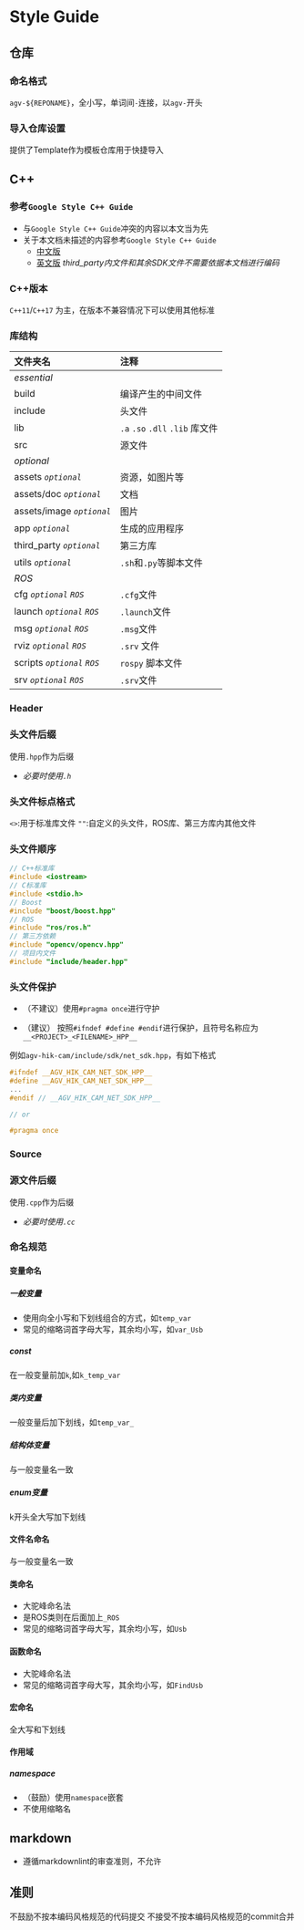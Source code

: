 # Style Guide


## 仓库

### 命名格式

`agv-${REPONAME}`，全小写，单词间`-`连接，以`agv-`开头

### 导入仓库设置

提供了Template作为模板仓库用于快捷导入

## C++

### 参考`Google Style C++ Guide`

- 与`Google Style C++ Guide`冲突的内容以本文当为先
- 关于本文档未描述的内容参考`Google Style C++ Guide`
  - [中文版](https://zh-google-styleguide.readthedocs.io/en/latest/google-cpp-styleguide/contents/)
  - [英文版](https://google.github.io/styleguide/cppguide.html)
*third_party内文件和其余SDK文件不需要依据本文档进行编码*

### C++版本

`C++11`/`C++17` 为主，在版本不兼容情况下可以使用其他标准

### 库结构

| 文件夹名 | 注释 |
|:------ | :--- |
| *essential* | |
| build | 编译产生的中间文件 |
| include | 头文件 |
| lib | `.a` `.so` `.dll` `.lib` 库文件 |
| src | 源文件 |
| *optional* | |
| assets *`optional`* | 资源，如图片等 |
| assets/doc *`optional`* | 文档 |
| assets/image *`optional`* | 图片 |
| app *`optional`* | 生成的应用程序 |
| third_party *`optional`* | 第三方库 |
| utils *`optional`* | `.sh`和`.py`等脚本文件 |
| *ROS* | |
| cfg *`optional`* *`ROS`* | `.cfg`文件 |
| launch *`optional`* *`ROS`* | `.launch`文件  |
| msg *`optional`* *`ROS`* | `.msg`文件 |
| rviz *`optional`* *`ROS`* | `.srv` 文件|
| scripts *`optional`* *`ROS`* | `rospy` 脚本文件 |
| srv *`optional`* *`ROS`* | `.srv`文件 |

### Header

### 头文件后缀

使用`.hpp`作为后缀

- *必要时使用`.h`*

### 头文件标点格式

`<>`:用于标准库文件
`""`:自定义的头文件，ROS库、第三方库内其他文件

### 头文件顺序

```C++
// C++标准库
#include <iostream>
// C标准库
#include <stdio.h>
// Boost
#include "boost/boost.hpp"
// ROS
#include "ros/ros.h"
// 第三方依赖
#include "opencv/opencv.hpp"
// 项目内文件
#include "include/header.hpp"
```

### 头文件保护

- （不建议）使用`#pragma once`进行守护

- （建议）  按照`#ifndef #define #endif`进行保护，且符号名称应为`__<PROJECT>_<FILENAME>_HPP__`

例如`agv-hik-cam/include/sdk/net_sdk.hpp`，有如下格式

```C++
#ifndef __AGV_HIK_CAM_NET_SDK_HPP__
#define __AGV_HIK_CAM_NET_SDK_HPP__
...
#endif // __AGV_HIK_CAM_NET_SDK_HPP__

// or

#pragma once
```

### Source

### 源文件后缀

使用`.cpp`作为后缀

- *必要时使用`.cc`*

### 命名规范

#### 变量命名

##### 一般变量

- 使用向全小写和下划线组合的方式，如`temp_var`
- 常见的缩略词首字母大写，其余均小写，如`var_Usb`

##### const

在一般变量前加`k`,如`k_temp_var`

##### 类内变量

一般变量后加下划线，如`temp_var_`

##### 结构体变量

与一般变量名一致

##### enum变量

k开头全大写加下划线

#### 文件名命名

与一般变量名一致

#### 类命名

- 大驼峰命名法
- 是ROS类则在后面加上`_ROS`
- 常见的缩略词首字母大写，其余均小写，如`Usb`

#### 函数命名

- 大驼峰命名法
- 常见的缩略词首字母大写，其余均小写，如`FindUsb`

#### 宏命名

全大写和下划线

#### 作用域

##### namespace

- （鼓励）使用`namespace`嵌套
- 不使用缩略名

## markdown

- 遵循markdownlint的审查准则，不允许

## 准则

不鼓励不按本编码风格规范的代码提交
不接受不按本编码风格规范的commit合并
